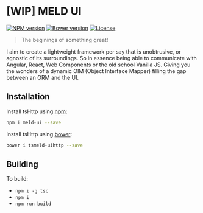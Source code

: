 [WIP] MELD UI
=============

[![NPM version][npm-image]][npm-url]
[![Bower version][bower-image]][bower-url]
[![License][license-image]][license-url]

> The beginings of something great!

I aim to create a lightweight framework per say that is unobtrusive, or agnostic of its surroundings. So in essence being able to communicate with Angular, React, Web Components or the old school Vanilla JS. Giving you the wonders of a dynamic OIM (Object Interface Mapper) filling the gap between an ORM and the UI.

## Installation
Install tsHttp using [npm](https://docs.npmjs.com/):
```sh
npm i meld-ui --save
```

Install tsHttp using [bower](http://bower.io/#getting-started):
```sh
bower i tsmeld-uihttp --save
```

## Building

To build:
- `npm i -g tsc`
- `npm i`
- `npm run build`

[npm-image]: https://img.shields.io/npm/v/meld-ui.svg?style=flat-square
[npm-url]: https://www.npmjs.com/package/meld-ui
[bower-image]: https://img.shields.io/bower/v/meld-ui.svg?style=flat-square
[bower-url]: https://github.com/maraisr/meld-ui
[license-image]: https://img.shields.io/npm/l/meld-ui.svg?style=flat-square
[license-url]: https://github.com/maraisr/meld-ui/blob/master/LICENSE.md
